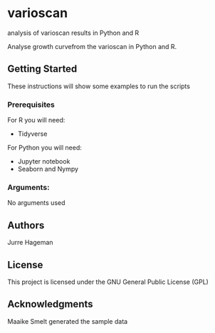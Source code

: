 # varioscan
analysis of varioscan results in Python and R

Analyse growth curvefrom the varioscan in Python and R.

## Getting Started

These instructions will show some examples to run the scripts

### Prerequisites

For R you will need:
- Tidyverse

For Python you will need:
- Jupyter notebook
- Seaborn and Nympy


### Arguments:

No arguments used

## Authors

Jurre Hageman

## License

This project is licensed under the GNU General Public License (GPL)

## Acknowledgments

Maaike Smelt generated the sample data